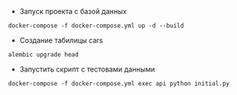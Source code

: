 

 - Запуск проекта с базой данных
```shell
docker-compose -f docker-compose.yml up -d --build
```

 - Создание табилицы cars
```shell
alembic upgrade head 
```

 - Запустить скрипт с тестовами данными 
```shell
docker-compose -f docker-compose.yml exec api python initial.py
```